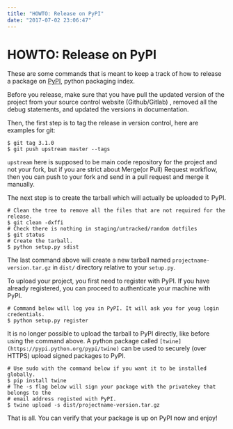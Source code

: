 ```yaml
---
title: "HOWTO: Release on PyPI"
date: "2017-07-02 23:06:47"
---
```



# HOWTO: Release on PyPI
These are some commands that is meant to keep a track of how to release a package on [PyPI](https://pypi.python.org), python packaging index.

Before you release, make sure that you have pull the updated version of the project from your source control website (Github/Gitlab) , removed all the debug statements, and updated the versions in documentation.

Then, the first step is to tag the release in version control, here are examples for git:


    $ git tag 3.1.0
    $ git push upstream master --tags

`upstream` here is supposed to be main code repository for the project and not your fork, but if you are strict about Merge(or Pull) Request workflow, then you can push to your fork and send in a pull request and merge it manually.

The next step is to create the tarball which will actually be uploaded to PyPI.


    # Clean the tree to remove all the files that are not required for the release.
    $ git clean -dxffi
    # Check there is nothing in staging/untracked/random dotfiles
    $ git status
    # Create the tarball.
    $ python setup.py sdist

The last command above will create a new tarball named `projectname-version.tar.gz` in `dist/` directory relative to your `setup.py`.

To upload your project, you first need to register with PyPI. If you have already registered, you can proceed to authenticate your machine with PyPI.


    # Command below will log you in PyPI. It will ask you for youg login credentials.
    $ python setup.py register

It is no longer possible to upload the tarball to PyPI directly, like before using the command above. A python package called `[twine](https://pypi.python.org/pypi/twine)`  can be used to securely (over HTTPS) upload signed packages to PyPI.


    # Use sudo with the command below if you want it to be installed globally.
    $ pip install twine
    # The -s flag below will sign your package with the privatekey that belongs to the
    # email address registed with PyPI.
    $ twine upload -s dist/projectname-version.tar.gz

That is all. You can verify that your package is up on PyPI now and enjoy!


